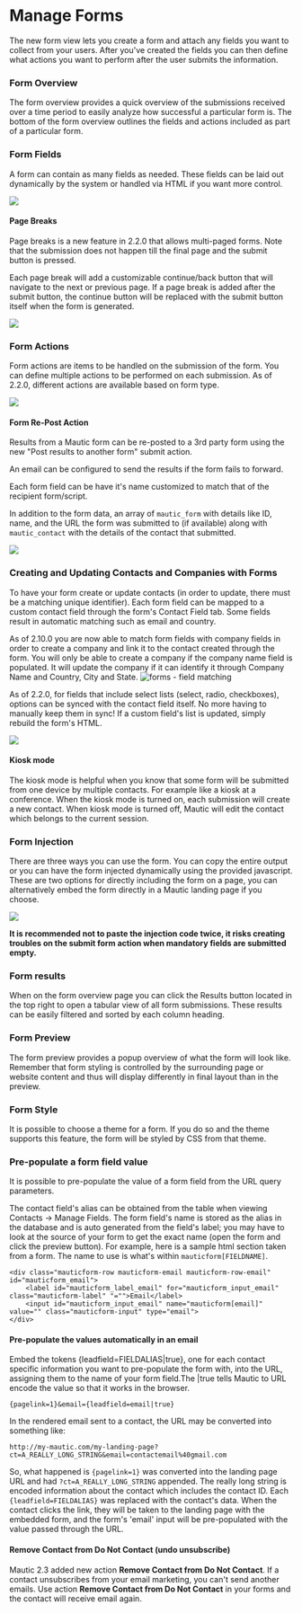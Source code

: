 # Manage Forms

The new form view lets you create a form and attach any fields you want to collect from your users. After you've created the fields you can then define what actions you want to perform after the user submits the information.

### Form Overview

The form overview provides a quick overview of the submissions received over a time period to easily analyze how successful a particular form is. The bottom of the form overview outlines the fields and actions included as part of a particular form.

### Form Fields

A form can contain as many fields as needed. These fields can be laid out dynamically by the system or handled via HTML if you want more control.

![](/forms/media/new-form.png)

#### Page Breaks

Page breaks is a new feature in 2.2.0 that allows multi-paged forms. Note that the submission does not happen till the final page and the submit button is pressed.
 
Each page break will add a customizable continue/back button that will navigate to the next or previous page. If a page break is added after the submit button, the continue button will be replaced with the submit button itself when the form is generated. 

![](/forms/media/page-break.png)

### Form Actions

Form actions are items to be handled on the submission of the form. You can define multiple actions to be performed on each submission. As of 2.2.0, different actions are available based on form type.

![](/forms/media/form-actions.jpg)

#### Form Re-Post Action

Results from a Mautic form can be re-posted to a 3rd party form using the new "Post results to another form" submit action. 

An email can be configured to send the results if the form fails to forward. 
 
Each form field can be have it's name customized to match that of the recipient form/script. 

In addition to the form data, an array of `mautic_form` with details like ID, name, and the URL the form was submitted to (if available) along with `mautic_contact` with the details of the contact that submitted. 

![](/forms/media/repost.png)

### Creating and Updating Contacts and Companies with Forms

To have your form create or update contacts (in order to update, there must be a matching unique identifier). Each form field can be mapped to a custom contact field through the form's Contact Field tab. Some fields result in automatic matching such as email and country. 

As of 2.10.0 you are now able to match form fields with company fields in order to create a company and link it to the contact created through the form. You will only be able to create a company if the company name field is populated. It will update the company if it can identify it through Company Name and Country, City and State.
![forms - field matching](/forms/media/forms-field-matching.png)

As of 2.2.0, for fields that include select lists (select, radio, checkboxes), options can be synced with the contact field itself. No more having to manually keep them in sync! If a custom field's list is updated, simply rebuild the form's HTML. 

![](/forms/media/rebuild.png)

#### Kiosk mode

The kiosk mode is helpful when you know that some form will be submitted from one device by multiple contacts. For example like a kiosk at a conference. When the kiosk mode is turned on, each submission will create a new contact. When kiosk mode is turned off, Mautic will edit the contact which belongs to the current session.

### Form Injection

There are three ways you can use the form. You can copy the entire output or you can have the form injected dynamically using the provided javascript. These are two options for directly including the form on a page, you can alternatively embed the form directly in a Mautic landing page if you choose.

![](http://drop.dbh.li/image/2M1q3T2T0Z0u/Image%202014-11-17%20at%204.20.56%20PM.png)

**It is recommended not to paste the injection code twice, it risks creating troubles on the submit form action when mandatory fields are submitted empty.**

### Form results

When on the form overview page you can click the Results button located in the top right to open a tabular view of all form submissions. These results can be easily filtered and sorted by each column heading.

### Form Preview

The form preview provides a popup overview of what the form will look like. Remember that form styling is controlled by the surrounding page or website content and thus will display differently in final layout than in the preview.

### Form Style

It is possible to choose a theme for a form. If you do so and the theme supports this feature, the form will be styled by CSS from that theme.

### Pre-populate a form field value

It is possible to pre-populate the value of a form field from the URL query parameters.

The contact field's alias can be obtained from the table when viewing Contacts -> Manage Fields. The form field's name is stored as the alias in the database and is auto generated from the field's label; you may have to look at the source of your form to get the exact name (open the form and click the preview button). For example, here is a sample html section taken from a form. The name to use is what's within `mauticform[FIELDNAME]`.

```
<div class="mauticform-row mauticform-email mauticform-row-email" id="mauticform_email">
    <label id="mauticform_label_email" for="mauticform_input_email" class="mauticform-label" "="">Email</label>
    <input id="mauticform_input_email" name="mauticform[email]" value="" class="mauticform-input" type="email">
</div>
```

#### Pre-populate the values automatically in an email

Embed the tokens {leadfield=FIELDALIAS|true}, one for each contact specific information you want to pre-populate the form with, into the URL, assigning them to the name of your form field.The |true tells Mautic to URL encode the value so that it works in the browser.
```
{pagelink=1}&email={leadfield=email|true}
```
In the rendered email sent to a contact, the URL may be converted into something like:
```
http://my-mautic.com/my-landing-page?ct=A_REALLY_LONG_STRING&email=contactemail%40gmail.com
```
So, what happened is `{pagelink=1}` was converted into the landing page URL and had `?ct=A_REALLY_LONG_STRING` appended. The really long string is encoded information about the contact which includes the contact ID. Each `{leadfield=FIELDALIAS}` was replaced with the contact's data. When the contact clicks the link, they will be taken to the landing page with the embedded form, and the form's 'email' input will be pre-populated with the value passed through the URL.

#### Remove Contact from Do Not Contact (undo unsubscribe)

Mautic 2.3 added new action **Remove Contact from Do Not Contact**. If a contact unsubscribes from your email marketing, you can't send another emails.  Use action **Remove Contact from Do Not Contact** in your forms and the contact will receive email again.

